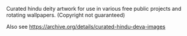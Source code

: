 Curated hindu deity artwork for use in various free public projects and rotating wallpapers. (Copyright not guaranteed)

Also see https://archive.org/details/curated-hindu-deva-images 
